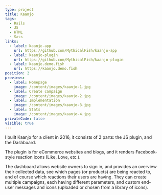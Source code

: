 ```yaml
---
type: project
title: Kaanjo
tags:
  - Rails
  - JS
  - HTML
  - Sass
links:
  - label: kaanjo-app
    url: https://github.com/MythicalFish/kaanjo-app
  - label: kaanjo-plugin
    url: https://github.com/MythicalFish/kaanjo-plugin
  - label: kaanjo.demo.fish
    url: https://kaanjo.demo.fish
position: 2
previews:
  - label: Homepage
    image: /content/images/kaanjo-1.jpg
  - label: Create campaign
    image: /content/images/kaanjo-2.jpg
  - label: Implementation
    image: /content/images/kaanjo-3.jpg
  - label: Stats
    image: /content/images/kaanjo-4.jpg
privateCode: false
visible: true
---
```

I built Kaanjo for a client in 2016, it consists of 2 parts: the JS plugin, and the Dashboard. 

The plugin is for eCommerce websites and blogs, and it renders Facebook-style reaction icons (Like, Love, etc.).

The dashboard allows website owners to sign in, and provides an overview their collected data, see which pages (or products) are being reacted to, and of course which reactions their users are having. They can create multiple campaigns, each having different parameters, and custom end-user messages and icons (uploaded or chosen from a library of icons).


